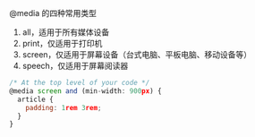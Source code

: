 @media 的四种常用类型
1. all，适用于所有媒体设备
2. print，仅适用于打印机
3. screen，仅适用于屏幕设备（台式电脑、平板电脑、移动设备等）
4. speech，仅适用于屏幕阅读器

```js
/* At the top level of your code */
@media screen and (min-width: 900px) {
  article {
    padding: 1rem 3rem;
  }
}
```